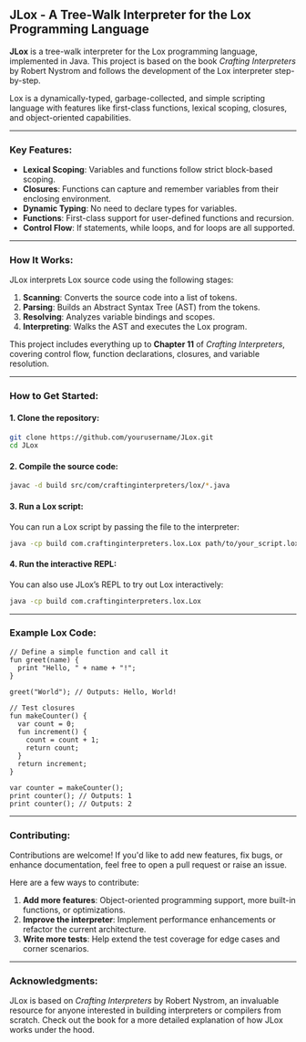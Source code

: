 ## JLox - A Tree-Walk Interpreter for the Lox Programming Language

**JLox** is a tree-walk interpreter for the Lox programming language, implemented in Java. This project is based on the book *Crafting Interpreters* by Robert Nystrom and follows the development of the Lox interpreter step-by-step.

Lox is a dynamically-typed, garbage-collected, and simple scripting language with features like first-class functions, lexical scoping, closures, and object-oriented capabilities.

---

### Key Features:
- **Lexical Scoping**: Variables and functions follow strict block-based scoping.
- **Closures**: Functions can capture and remember variables from their enclosing environment.
- **Dynamic Typing**: No need to declare types for variables.
- **Functions**: First-class support for user-defined functions and recursion.
- **Control Flow**: If statements, while loops, and for loops are all supported.

---

### How It Works:

JLox interprets Lox source code using the following stages:
1. **Scanning**: Converts the source code into a list of tokens.
2. **Parsing**: Builds an Abstract Syntax Tree (AST) from the tokens.
3. **Resolving**: Analyzes variable bindings and scopes.
4. **Interpreting**: Walks the AST and executes the Lox program.

This project includes everything up to **Chapter 11** of *Crafting Interpreters*, covering control flow, function declarations, closures, and variable resolution.

---

### How to Get Started:

#### 1. Clone the repository:
```bash
git clone https://github.com/yourusername/JLox.git
cd JLox
```

#### 2. Compile the source code:
```bash
javac -d build src/com/craftinginterpreters/lox/*.java
```

#### 3. Run a Lox script:
You can run a Lox script by passing the file to the interpreter:
```bash
java -cp build com.craftinginterpreters.lox.Lox path/to/your_script.lox
```

#### 4. Run the interactive REPL:
You can also use JLox’s REPL to try out Lox interactively:
```bash
java -cp build com.craftinginterpreters.lox.Lox
```

---

### Example Lox Code:

```lox
// Define a simple function and call it
fun greet(name) {
  print "Hello, " + name + "!";
}

greet("World"); // Outputs: Hello, World!

// Test closures
fun makeCounter() {
  var count = 0;
  fun increment() {
    count = count + 1;
    return count;
  }
  return increment;
}

var counter = makeCounter();
print counter(); // Outputs: 1
print counter(); // Outputs: 2
```

---

### Contributing:

Contributions are welcome! If you'd like to add new features, fix bugs, or enhance documentation, feel free to open a pull request or raise an issue.

Here are a few ways to contribute:
1. **Add more features**: Object-oriented programming support, more built-in functions, or optimizations.
2. **Improve the interpreter**: Implement performance enhancements or refactor the current architecture.
3. **Write more tests**: Help extend the test coverage for edge cases and corner scenarios.

---

### Acknowledgments:

JLox is based on *Crafting Interpreters* by Robert Nystrom, an invaluable resource for anyone interested in building interpreters or compilers from scratch. Check out the book for a more detailed explanation of how JLox works under the hood.
